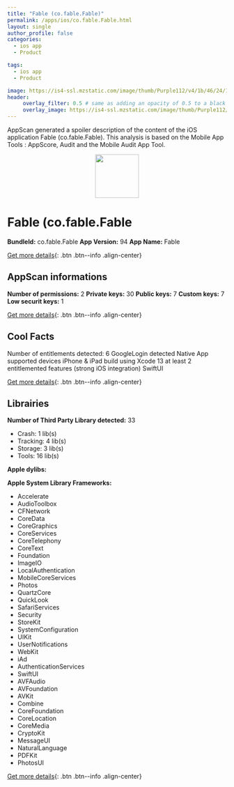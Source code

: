 ```yaml
---
title: "Fable (co.fable.Fable)"
permalink: /apps/ios/co.fable.Fable.html
layout: single
author_profile: false
categories: 
  - ios app 
  - Product 

tags: 
  - ios app 
  - Product 

image: https://is4-ssl.mzstatic.com/image/thumb/Purple112/v4/1b/46/24/1b462410-f536-2068-1f41-0157e2420c0b/AppIcon-1x_U007emarketing-0-7-0-sRGB-85-220.png/512x512bb.jpg
header: 
     overlay_filter: 0.5 # same as adding an opacity of 0.5 to a black background
     overlay_image: https://is4-ssl.mzstatic.com/image/thumb/Purple112/v4/1b/46/24/1b462410-f536-2068-1f41-0157e2420c0b/AppIcon-1x_U007emarketing-0-7-0-sRGB-85-220.png/512x512bb.jpg
---
```

AppScan generated a spoiler description of the content of the iOS application Fable (co.fable.Fable). This analysis is based on the Mobile App Tools : AppScore, Audit and the Mobile Audit App Tool.

  
  
<div style="text-align: center;"><img src="https://is4-ssl.mzstatic.com/image/thumb/Purple112/v4/1b/46/24/1b462410-f536-2068-1f41-0157e2420c0b/AppIcon-1x_U007emarketing-0-7-0-sRGB-85-220.png/512x512bb.jpg" width="100" height="100"></div>  
  
# Fable (co.fable.Fable

**BundleId:** co.fable.Fable
**App Version:** 94
**App Name:** Fable


[Get more details](/pricing.html){: .btn .btn--info .align-center}  
  
## AppScan informations 

**Number of permissions:** 2
**Private keys:** 30
**Public keys:** 7
**Custom keys:** 7
**Low securit keys:** 1
  
[Get more details](/pricing.html){: .btn .btn--info .align-center}

## Cool Facts

Number of entitlements detected: 6
GoogleLogin detected
Native App
supported devices iPhone & iPad
build using Xcode 13
at least 2 entitlemented features (strong iOS integration)
SwiftUI
  
[Get more details](/pricing.html){: .btn .btn--info .align-center}

## Librairies 
**Number of Third Party Library detected:** 33
- Crash: 1 lib(s)
- Tracking: 4 lib(s)
- Storage: 3 lib(s)
- Tools: 16 lib(s)

**Apple dylibs:**


**Apple System Library Frameworks:**
- Accelerate
- AudioToolbox
- CFNetwork
- CoreData
- CoreGraphics
- CoreServices
- CoreTelephony
- CoreText
- Foundation
- ImageIO
- LocalAuthentication
- MobileCoreServices
- Photos
- QuartzCore
- QuickLook
- SafariServices
- Security
- StoreKit
- SystemConfiguration
- UIKit
- UserNotifications
- WebKit
- iAd
- AuthenticationServices
- SwiftUI
- AVFAudio
- AVFoundation
- AVKit
- Combine
- CoreFoundation
- CoreLocation
- CoreMedia
- CryptoKit
- MessageUI
- NaturalLanguage
- PDFKit
- PhotosUI


  
[Get more details](/pricing.html){: .btn .btn--info .align-center}

